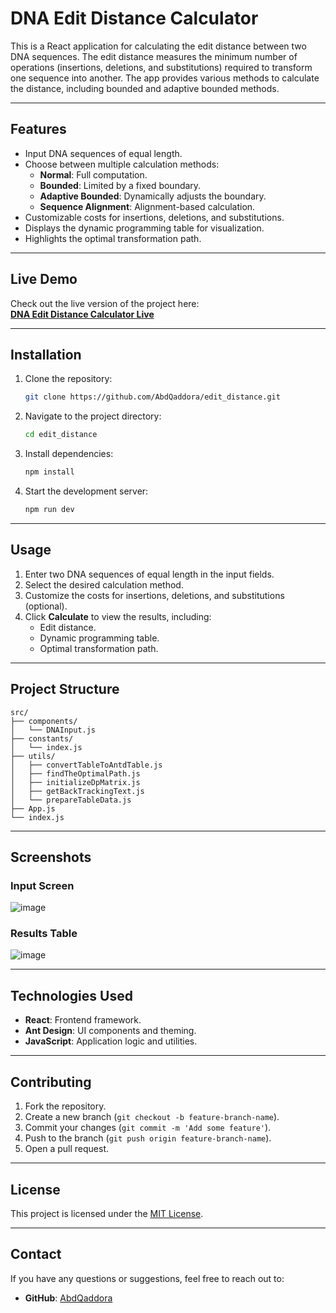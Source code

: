 # DNA Edit Distance Calculator

This is a React application for calculating the edit distance between two DNA sequences. The edit distance measures the minimum number of operations (insertions, deletions, and substitutions) required to transform one sequence into another. The app provides various methods to calculate the distance, including bounded and adaptive bounded methods.

---

## Features

- Input DNA sequences of equal length.
- Choose between multiple calculation methods:
  - **Normal**: Full computation.
  - **Bounded**: Limited by a fixed boundary.
  - **Adaptive Bounded**: Dynamically adjusts the boundary.
  - **Sequence Alignment**: Alignment-based calculation.
- Customizable costs for insertions, deletions, and substitutions.
- Displays the dynamic programming table for visualization.
- Highlights the optimal transformation path.

---

## Live Demo

Check out the live version of the project here:  
**[DNA Edit Distance Calculator Live](https://edit-distance.netlify.app/)**

---

## Installation

1. Clone the repository:
   ```bash
   git clone https://github.com/AbdQaddora/edit_distance.git
   ```
2. Navigate to the project directory:
   ```bash
   cd edit_distance
   ```
3. Install dependencies:
   ```bash
   npm install
   ```
4. Start the development server:
   ```bash
   npm run dev
   ```

---

## Usage

1. Enter two DNA sequences of equal length in the input fields.
2. Select the desired calculation method.
3. Customize the costs for insertions, deletions, and substitutions (optional).
4. Click **Calculate** to view the results, including:
   - Edit distance.
   - Dynamic programming table.
   - Optimal transformation path.

---

## Project Structure

```
src/
├── components/
│   └── DNAInput.js
├── constants/
│   └── index.js
├── utils/
│   ├── convertTableToAntdTable.js
│   ├── findTheOptimalPath.js
│   ├── initializeDpMatrix.js
│   ├── getBackTrackingText.js
│   └── prepareTableData.js
├── App.js
└── index.js
```

---

## Screenshots

### Input Screen
![image](https://github.com/user-attachments/assets/2ccd7961-ccb2-40c5-bcca-aeec8e22c871)


### Results Table
![image](https://github.com/user-attachments/assets/0945e8cd-1fa4-4733-af86-457dd157f756)

---

## Technologies Used

- **React**: Frontend framework.
- **Ant Design**: UI components and theming.
- **JavaScript**: Application logic and utilities.

---

## Contributing

1. Fork the repository.
2. Create a new branch (`git checkout -b feature-branch-name`).
3. Commit your changes (`git commit -m 'Add some feature'`).
4. Push to the branch (`git push origin feature-branch-name`).
5. Open a pull request.

---

## License

This project is licensed under the [MIT License](LICENSE).

---

## Contact

If you have any questions or suggestions, feel free to reach out to:

- **GitHub**: [AbdQaddora](https://github.com/AbdQaddora)

